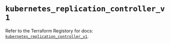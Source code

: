 # `kubernetes_replication_controller_v1`

Refer to the Terraform Registory for docs: [`kubernetes_replication_controller_v1`](https://registry.terraform.io/providers/hashicorp/kubernetes/2.23.0/docs/resources/replication_controller_v1).
